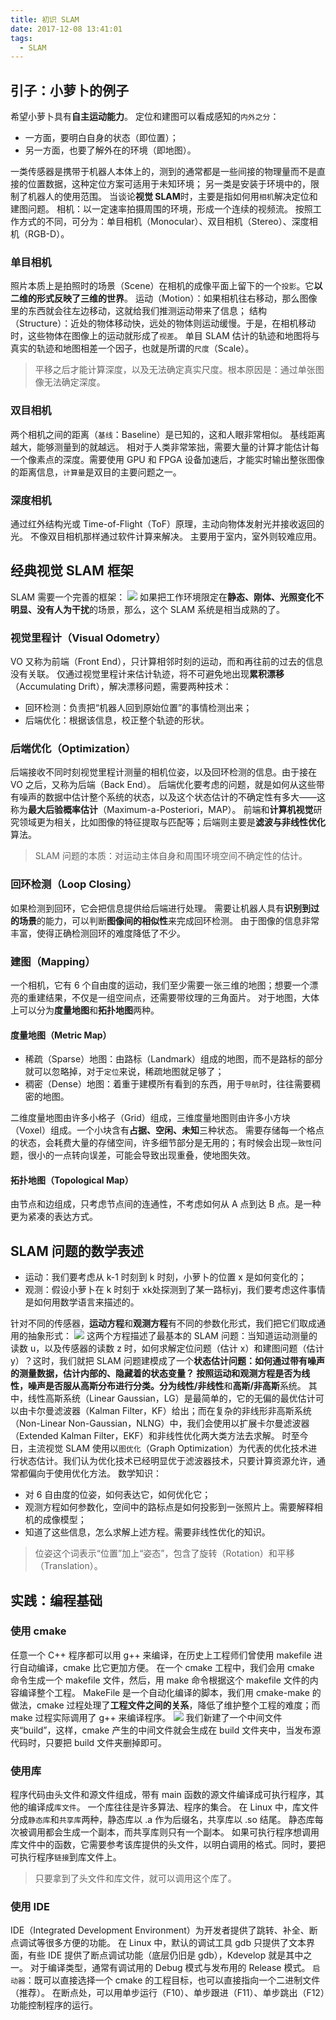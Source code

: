 ```yaml
---
title: 初识 SLAM
date: 2017-12-08 13:41:01
tags:
  - SLAM
---
```

## 引子：小萝卜的例子
希望小萝卜具有**自主运动能力**。
定位和建图可以看成感知的`内外之分`：
* 一方面，要明白自身的状态（即位置）；
* 另一方面，也要了解外在的环境（即地图）。

一类传感器是携带于机器人本体上的，测到的通常都是一些间接的物理量而不是直接的位置数据，这种定位方案可适用于未知环境；
另一类是安装于环境中的，限制了机器人的使用范围。
当谈论**视觉 SLAM**时，主要是指如何用`相机`解决定位和建图问题。
相机：以一定速率拍摄周围的环境，形成一个连续的视频流。
按照工作方式的不同，可分为：单目相机（Monocular）、双目相机（Stereo）、深度相机（RGB-D）。
<!--more-->
### 单目相机
照片本质上是拍照时的场景（Scene）在相机的成像平面上留下的一个`投影`。它**以二维的形式反映了三维的世界**。
运动（Motion）：如果相机往右移动，那么图像里的东西就会往左边移动，这就给我们推测运动带来了信息；
结构（Structure）：近处的物体移动快，远处的物体则运动缓慢。于是，在相机移动时，这些物体在图像上的运动就形成了`视差`。
单目 SLAM 估计的轨迹和地图将与真实的轨迹和地图相差一个因子，也就是所谓的`尺度`（Scale）。
> 平移之后才能计算深度，以及无法确定真实尺度。根本原因是：通过单张图像无法确定深度。

### 双目相机
两个相机之间的距离（`基线`：Baseline）是已知的，这和人眼非常相似。
基线距离越大，能够测量到的就越远。
相对于人类非常笨拙，需要大量的计算才能估计每一个像素点的深度。需要使用 GPU 和 FPGA 设备加速后，才能实时输出整张图像的距离信息，`计算量`是双目的主要问题之一。
### 深度相机
通过红外结构光或 Time-of-Flight（ToF）原理，主动向物体发射光并接收返回的光。
不像双目相机那样通过软件计算来解决。
主要用于室内，室外则较难应用。
## 经典视觉 SLAM 框架
SLAM 需要一个完善的框架：
![](https://raw.githubusercontent.com/necusjz/p/master/SLAM/2_1.jpeg)
如果把工作环境限定在**静态、刚体、光照变化不明显、没有人为干扰**的场景，那么，这个 SLAM 系统是相当成熟的了。
### 视觉里程计（Visual Odometry）
VO 又称为前端（Front End），只计算相邻时刻的运动，而和再往前的过去的信息没有关联。
仅通过视觉里程计来估计轨迹，将不可避免地出现**累积漂移**（Accumulating Drift），解决漂移问题，需要两种技术：
* 回环检测：负责把“机器人回到原始位置”的事情检测出来；
* 后端优化：根据该信息，校正整个轨迹的形状。

### 后端优化（Optimization）
后端接收不同时刻视觉里程计测量的相机位姿，以及回环检测的信息。由于接在 VO 之后，又称为后端（Back End）。
后端优化要考虑的问题，就是如何从这些带有噪声的数据中估计整个系统的状态，以及这个状态估计的不确定性有多大——这称为**最大后验概率估计**（Maximum-a-Posteriori，MAP）。
前端和**计算机视觉**研究领域更为相关，比如图像的特征提取与匹配等；后端则主要是**滤波与非线性优化**算法。
> SLAM 问题的本质：对运动主体自身和周围环境空间不确定性的估计。

### 回环检测（Loop Closing）
如果检测到回环，它会把信息提供给后端进行处理。
需要让机器人具有**识别到过的场景**的能力，可以判断**图像间的相似性**来完成回环检测。
由于图像的信息非常丰富，使得正确检测回环的难度降低了不少。
### 建图（Mapping）
一个相机，它有 6 个自由度的运动，我们至少需要一张三维的地图；想要一个漂亮的重建结果，不仅是一组空间点，还需要带纹理的三角面片。
对于地图，大体上可以分为**度量地图**和**拓扑地图**两种。
#### 度量地图（Metric Map）
* 稀疏（Sparse）地图：由路标（Landmark）组成的地图，而不是路标的部分就可以忽略掉，对于`定位`来说，稀疏地图就足够了；
* 稠密（Dense）地图：着重于建模所有看到的东西，用于`导航`时，往往需要稠密的地图。

二维度量地图由许多小格子（Grid）组成，三维度量地图则由许多小方块（Voxel）组成。一个小块含有**占据、空闲、未知**三种状态。
需要存储每一个格点的状态，会耗费大量的存储空间，许多细节部分是无用的；有时候会出现`一致性`问题，很小的一点转向误差，可能会导致出现重叠，使地图失效。
#### 拓扑地图（Topological Map）
由节点和边组成，只考虑节点间的连通性，不考虑如何从 A 点到达 B 点。是一种更为紧凑的表达方式。
## SLAM 问题的数学表述
* 运动：我们要考虑从 k-1 时刻到 k 时刻，小萝卜的位置 x 是如何变化的；
* 观测：假设小萝卜在 k 时刻于 xk处探测到了某一路标yj，我们要考虑这件事情是如何用数学语言来描述的。

针对不同的传感器，**运动方程**和**观测方程**有不同的参数化形式，我们把它们取成通用的抽象形式：
![](https://raw.githubusercontent.com/necusjz/p/master/SLAM/2_2.jpeg)
这两个方程描述了最基本的 SLAM 问题：当知道运动测量的读数 u，以及传感器的读数 z 时，如何求解定位问题（估计 x）和建图问题（估计 y）？这时，我们就把 SLAM 问题建模成了一个**状态估计问题：**如何通过带有噪声的测量数据，估计内部的、隐藏着的状态变量？
按照运动和观测方程是否为线性，噪声是否服从高斯分布进行分类。分为**线性/非线性**和**高斯/非高斯**系统。
其中，线性高斯系统（Linear Gaussian，LG）是最简单的，它的无偏的最优估计可以由卡尔曼滤波器（Kalman Filter，KF）给出；而在复杂的非线形非高斯系统（Non-Linear Non-Gaussian，NLNG）中，我们会使用以扩展卡尔曼滤波器（Extended Kalman Filter，EKF）和非线性优化两大类方法去求解。
时至今日，主流视觉 SLAM 使用以`图优化`（Graph Optimization）为代表的优化技术进行状态估计。我们认为优化技术已经明显优于滤波器技术，只要计算资源允许，通常都偏向于使用优化方法。
数学知识：
* 对 6 自由度的位姿，如何表达它，如何优化它；
* 观测方程如何参数化，空间中的路标点是如何投影到一张照片上。需要解释相机的成像模型；
* 知道了这些信息，怎么求解上述方程。需要非线性优化的知识。

> 位姿这个词表示“位置”加上“姿态”，包含了旋转（Rotation）和平移（Translation）。

## 实践：编程基础
### 使用 cmake
任意一个 C++ 程序都可以用 g++ 来编译，在历史上工程师们曾使用 makefile 进行自动编译，cmake 比它更加方便。
在一个 cmake 工程中，我们会用 cmake 命令生成一个 makefile 文件，然后，用 make 命令根据这个 makefile 文件的内容编译整个工程。
MakeFile 是一个自动化编译的脚本，我们用 cmake-make 的做法，cmake 过程处理了**工程文件之间的关系**，降低了维护整个工程的难度；而 make 过程实际调用了 g++ 来编译程序。
![](https://raw.githubusercontent.com/necusjz/p/master/SLAM/2_3.jpeg)
我们新建了一个中间文件夹“build”，这样，cmake 产生的中间文件就会生成在 build 文件夹中，当发布源代码时，只要把 build 文件夹删掉即可。
### 使用库
程序代码由头文件和源文件组成，带有 main 函数的源文件编译成可执行程序，其他的编译成`库文件`。
一个库往往是许多算法、程序的集合。
在 Linux 中，库文件分成`静态库`和`共享库`两种，静态库以 .a 作为后缀名，共享库以 .so 结尾。
静态库每次被调用都会生成一个副本，而共享库则只有一个副本。
如果可执行程序想调用库文件中的函数，它需要参考该库提供的头文件，以明白调用的格式。同时，要把可执行程序`链接`到库文件上。
> 只要拿到了头文件和库文件，就可以调用这个库了。

### 使用 IDE
IDE（Integrated Development Environment）为开发者提供了跳转、补全、断点调试等很多方便的功能。
在 Linux 中，默认的调试工具 gdb 只提供了文本界面，有些 IDE 提供了断点调试功能（底层仍旧是 gdb），Kdevelop 就是其中之一。
对于编译类型，通常有调试用的 Debug 模式与发布用的 Release 模式。
`启动器`：既可以直接选择一个 cmake 的工程目标，也可以直接指向一个二进制文件（推荐）。
在断点处，可以用单步运行（F10）、单步跟进（F11）、单步跳出（F12）功能控制程序的运行。
